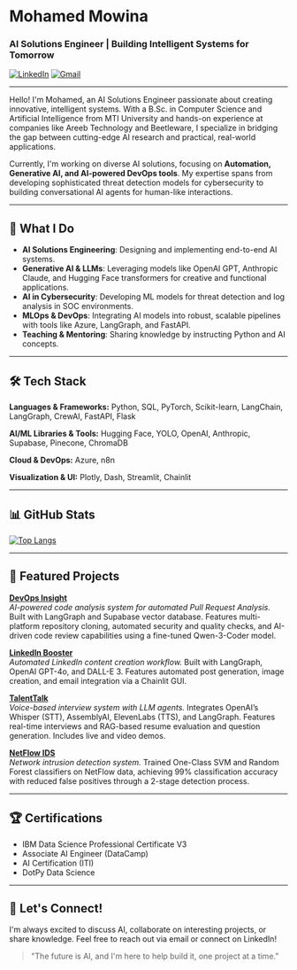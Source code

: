 # Mohamed Mowina
### AI Solutions Engineer | Building Intelligent Systems for Tomorrow

[![LinkedIn](https://img.shields.io/badge/LinkedIn-Profile-blue?style=flat-square&logo=linkedin)](https://www.linkedin.com/in/mohamed-mowina)
[![Gmail](https://img.shields.io/badge/Email-mohammedmowina@gmail.com-red?style=flat-square&logo=gmail)](mailto:mohammedmowina@gmail.com)

---

Hello! I'm Mohamed, an AI Solutions Engineer passionate about creating innovative, intelligent systems. With a B.Sc. in Computer Science and Artificial Intelligence from MTI University and hands-on experience at companies like Areeb Technology and Beetleware, I specialize in bridging the gap between cutting-edge AI research and practical, real-world applications.

Currently, I'm working on diverse AI solutions, focusing on **Automation, Generative AI, and AI-powered DevOps tools**. My expertise spans from developing sophisticated threat detection models for cybersecurity to building conversational AI agents for human-like interactions.

---

## 🚀 What I Do

- **AI Solutions Engineering**: Designing and implementing end-to-end AI systems.
- **Generative AI & LLMs**: Leveraging models like OpenAI GPT, Anthropic Claude, and Hugging Face transformers for creative and functional applications.
- **AI in Cybersecurity**: Developing ML models for threat detection and log analysis in SOC environments.
- **MLOps & DevOps**: Integrating AI models into robust, scalable pipelines with tools like Azure, LangGraph, and FastAPI.
- **Teaching & Mentoring**: Sharing knowledge by instructing Python and AI concepts.

---

## 🛠️ Tech Stack

**Languages & Frameworks:** Python, SQL, PyTorch, Scikit-learn, LangChain, LangGraph, CrewAI, FastAPI, Flask

**AI/ML Libraries & Tools:** Hugging Face, YOLO, OpenAI, Anthropic, Supabase, Pinecone, ChromaDB

**Cloud & DevOps:** Azure, n8n

**Visualization & UI:** Plotly, Dash, Streamlit, Chainlit

---

## 📊 GitHub Stats

[![Top Langs](https://github-readme-stats.vercel.app/api/top-langs/?username=M-Mowina&layout=compact&theme=radical)](https://github.com/anuraghazra/github-readme-stats)

---

## 🌟 Featured Projects

**[DevOps Insight](https://github.com/M-Mowina/DevOps-Insight---AI-powered-code-analysis-system)**  
*AI-powered code analysis system for automated Pull Request Analysis.*
Built with LangGraph and Supabase vector database. Features multi-platform repository cloning, automated security and quality checks, and AI-driven code review capabilities using a fine-tuned Qwen-3-Coder model.

**[LinkedIn Booster](https://github.com/M-Mowina/LinkedIn-Booster)**  
*Automated LinkedIn content creation workflow.*
Built with LangGraph, OpenAI GPT-4o, and DALL-E 3. Features automated post generation, image creation, and email integration via a Chainlit GUI.

**[TalentTalk](https://github.com/M-Mowina/TalentTalk---AI-powered-interview-system)**  
*Voice-based interview system with LLM agents.*
Integrates OpenAI’s Whisper (STT), AssemblyAI, ElevenLabs (TTS), and LangGraph. Features real-time interviews and RAG-based resume evaluation and question generation. Includes live and video demos.

**[NetFlow IDS](https://github.com/M-Mowina/Netflow-attack-detector-classifier)**  
*Network intrusion detection system.*
Trained One-Class SVM and Random Forest classifiers on NetFlow data, achieving 99% classification accuracy with reduced false positives through a 2-stage detection process.

---

## 🏆 Certifications

- IBM Data Science Professional Certificate V3
- Associate AI Engineer (DataCamp)
- AI Certification (ITI)
- DotPy Data Science

---

## 💬 Let's Connect!

I'm always excited to discuss AI, collaborate on interesting projects, or share knowledge. Feel free to reach out via email or connect on LinkedIn!

> "The future is AI, and I'm here to help build it, one project at a time."
